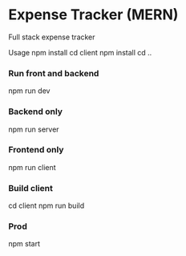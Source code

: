 # Expense Tracker (MERN)

Full stack expense tracker

Usage
npm install
cd client npm install
cd ..

### Run front and backend

npm run dev

### Backend only

npm run server

### Frontend only

npm run client

### Build client

cd client
npm run build

### Prod

npm start
